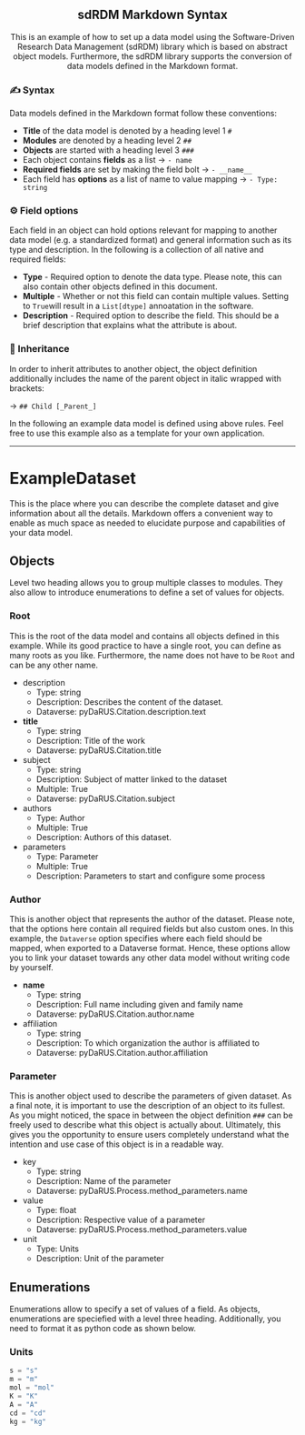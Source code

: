 <h2 align="center">
  sdRDM Markdown Syntax
</h2>

<p align="center"> 
This is an example of how to set up a data model using the Software-Driven Research Data Management (sdRDM) library which is based on abstract object models. Furthermore, the sdRDM library supports the conversion of data models defined in the Markdown format.</p>

### ✍️ Syntax

Data models defined in the Markdown format follow these conventions:

- **Title** of the data model is denoted by a heading level 1 ```#```
- **Modules** are denoted by a heading level 2 ```##```
- **Objects** are started with a heading level 3 ```###``` 
- Each object contains **fields** as a list &rarr; ```- name```
- **Required fields** are set by making the field bolt &rarr; ```- __name__```
- Each field has **options** as a list of name to value mapping &rarr; ```- Type: string```

### ⚙️ Field options

Each field in an object can hold options relevant for mapping to another data model (e.g. a standardized format) and general information such as its type and description. In the following is a collection of all native and required fields:

- **Type** - Required option to denote the data type. Please note, this can also contain other objects defined in this document.
- **Multiple** - Whether or not this field can contain multiple values. Setting to ```True```will result in a ```List[dtype]``` annoatation in the software.
- **Description** - Required option to describe the field. This should be a brief description that explains what the attribute is about.

### 🧬 Inheritance

In order to inherit attributes to another object, the object definition additionally includes the name of the parent object in italic wrapped with brackets:

&rarr; ```## Child [_Parent_]```

In the following an example data model is defined using above rules. Feel free to use this example also as a template for your own application.

---------
# ExampleDataset

This is the place where you can describe the complete dataset and give information about all the details. Markdown offers a convenient way to enable as much space as needed to elucidate purpose and capabilities of your data model.

## Objects

Level two heading allows you to group multiple classes to modules. They also allow to introduce enumerations to define a set of values for objects.

### Root

This is the root of the data model and contains all objects defined in this example. While its good practice to have a single root, you can define as many roots as you like. Furthermore, the name does not have to be ```Root``` and can be any other name.

- description
  - Type: string
  - Description: Describes the content of the dataset.
  - Dataverse: pyDaRUS.Citation.description.text
- __title__
  - Type: string
  - Description: Title of the work
  - Dataverse: pyDaRUS.Citation.title
- subject
  - Type: string
  - Description: Subject of matter linked to the dataset
  - Multiple: True
  - Dataverse: pyDaRUS.Citation.subject
- authors
  - Type: Author
  - Multiple: True
  - Description: Authors of this dataset.
- parameters
  - Type: Parameter
  - Multiple: True
  - Description: Parameters to start and configure some process

### Author

This is another object that represents the author of the dataset. Please note, that the options here contain all required fields but also custom ones. In this example, the ```Dataverse``` option specifies where each field should be mapped, when exported to a Dataverse format. Hence, these options allow you to link your dataset towards any other data model without writing code by yourself.

- __name__
  - Type: string
  - Description: Full name including given and family name
  - Dataverse: pyDaRUS.Citation.author.name
- affiliation
  - Type: string
  - Description: To which organization the author is affiliated to
  - Dataverse: pyDaRUS.Citation.author.affiliation
  
### Parameter

This is another object used to describe the parameters of given dataset. As a final note, it is important to use the description of an object to its fullest. As you might noticed, the space in between the object definition ```###``` can be freely used to describe what this object is actually about. Ultimately, this gives you the opportunity to ensure users completely understand what the intention and use case of this object is in a readable way.

- key
  - Type: string
  - Description: Name of the parameter
  - Dataverse: pyDaRUS.Process.method_parameters.name
- value
  - Type: float
  - Description: Respective value of a parameter
  - Dataverse: pyDaRUS.Process.method_parameters.value
- unit
  - Type: Units
  - Description: Unit of the parameter

## Enumerations

Enumerations allow to specify a set of values of a field. As objects, enumerations are speciefied with a level three heading. Additionally, you need to format it as python code as shown below.

### Units

```python
s = "s"
m = "m"
mol = "mol"
K = "K"
A = "A"
cd = "cd"
kg = "kg"
```

